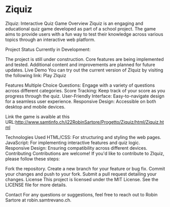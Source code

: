 # Ziquiz
ZIquiz: Interactive Quiz Game
Overview
Ziquiz is an engaging and educational quiz game developed as part of a school project. The game aims to provide users with a fun way to test their knowledge across various topics through an interactive web platform.

Project Status
Currently in Development:

The project is still under construction.
Core features are being implemented and tested.
Additional content and improvements are planned for future updates.
Live Demo
You can try out the current version of ZIquiz by visiting the following link:
Play ZIquiz

Features
Multiple Choice Questions: Engage with a variety of questions across different categories.
Score Tracking: Keep track of your score as you progress through the quiz.
User-Friendly Interface: Easy-to-navigate design for a seamless user experience.
Responsive Design: Accessible on both desktop and mobile devices.

Link
the game is avaible at this URL:http://www.samtinfo.ch/i22RobinSartore/Progetto/Ziquiz/html/Ziquiz.html

Technologies Used
HTML/CSS: For structuring and styling the web pages.
JavaScript: For implementing interactive features and quiz logic.
Responsive Design: Ensuring compatibility across different devices.
Contributing
Contributions are welcome! If you'd like to contribute to ZIquiz, please follow these steps:

Fork the repository.
Create a new branch for your feature or bug fix.
Commit your changes and push to your fork.
Submit a pull request detailing your changes.
License
This project is licensed under the MIT License. See the LICENSE file for more details.

Contact
For any questions or suggestions, feel free to reach out to  Robin Sartore at robin.samtrevano.ch.
